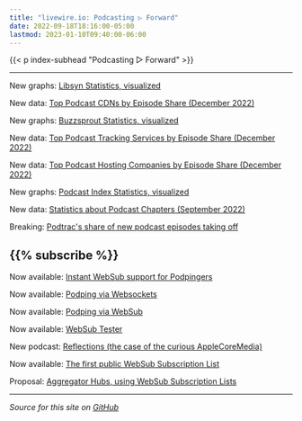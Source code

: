 ```yaml
---
title: "livewire.io: Podcasting ▷ Forward"
date: 2022-09-18T18:16:00-05:00
lastmod: 2023-01-10T09:40:00-06:00
---
```


{{< p index-subhead "Podcasting ▷ Forward" >}}

---

New graphs: [Libsyn Statistics, visualized](/libsyn-stats-visualized)

New data: [Top Podcast CDNs by Episode Share (December 2022)](/podcast-cdns-by-episode-share)

New graphs: [Buzzsprout Statistics, visualized](/buzzsprout-stats-visualized)

New data: [Top Podcast Tracking Services by Episode Share (December 2022)](/podcast-trackers-by-episode-share)

New data: [Top Podcast Hosting Companies by Episode Share (December 2022)](/podcast-hosts-by-episode-share)

New graphs: [Podcast Index Statistics, visualized](/podcast-index-stats-visualized)

New data: [Statistics about Podcast Chapters (September 2022)](/podcast-chapters-stats)

Breaking: [Podtrac's share of new podcast episodes taking off](/podtrac-share-of-new-episodes-taking-off)

{{% subscribe %}}
---

Now available: [Instant WebSub support for Podpingers](/instant-websub-for-podpingers)

Now available: [Podping via Websockets](/podping-via-websockets)

Now available: [Podping via WebSub](/podping-via-websub)

Now available: [WebSub Tester](/websub-tester)

New podcast: [Reflections (the case of the curious AppleCoreMedia)](/new-podcast-reflections)

Now available: [The first public WebSub Subscription List](/first-public-subscription-list)

Proposal: [Aggregator Hubs, using WebSub Subscription Lists](/aggregator-hubs)

---

*Source for this site on [GitHub](https://github.com/skymethod/livewire-web)*
